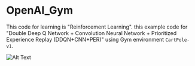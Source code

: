 # OpenAI_Gym
This code for learning is "Reinforcement Learning".
this example code for "Double Deep Q Network + Convolution Neural Network + Prioritized Experience Replay (DDQN+CNN+PER)" using Gym environment `CartPole-v1`.

![Alt Text](https://github.com/CakeNuthep/OpenAI_Gym/blob/master/cartpole/DDQN_CNN_PER/image/CartPole_demo.gif)


